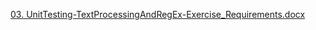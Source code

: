 [03. UnitTesting-TextProcessingAndRegEx-Exercise_Requirements.docx](https://github.com/user-attachments/files/19964099/03.UnitTesting-TextProcessingAndRegEx-Exercise_Requirements.docx)
